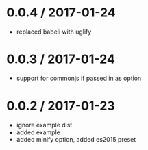 
0.0.4 / 2017-01-24
==================

  * replaced babeli with uglify

0.0.3 / 2017-01-24
==================

  * support for commonjs if passed in as option

0.0.2 / 2017-01-23
==================

  * ignore example dist
  * added example
  * added minify option, added es2015 preset
